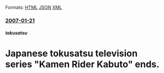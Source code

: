 
Formats: [HTML](/news/2007/01/21/japanese-tokusatsu-television-series-kamen-rider-kabuto-ends.html)  [JSON](/news/2007/01/21/japanese-tokusatsu-television-series-kamen-rider-kabuto-ends.json)  [XML](/news/2007/01/21/japanese-tokusatsu-television-series-kamen-rider-kabuto-ends.xml)  

### [2007-01-21](/news/2007/01/21/index.md)

##### tokusatsu
#  Japanese tokusatsu television series "Kamen Rider Kabuto" ends.



